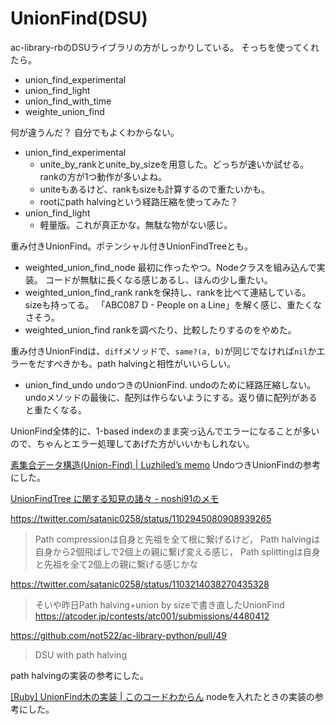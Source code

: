 # UnionFind(DSU)

ac-library-rbのDSUライブラリの方がしっかりしている。
そっちを使ってくれたら。

- union_find_experimental
- union_find_light
- union_find_with_time
- weighte_union_find

何が違うんだ？ 自分でもよくわからない。

- union_find_experimental
  - unite_by_rankとunite_by_sizeを用意した。どっちが速いか試せる。
    rankの方が1つ動作が多いよね。
  - uniteもあるけど、rankもsizeも計算するので重たいかも。
  - rootにpath halvingという経路圧縮を使ってみた？
- union_find_light
  - 軽量版。これが真正かな。無駄な物がない感じ。

重み付きUnionFind。ポテンシャル付きUnionFindTreeとも。
- weighted_union_find_node
  最初に作ったやつ。Nodeクラスを組み込んで実装。
  コードが無駄に長くなる感じあるし、ほんの少し重たい。
- weighted_union_find_rank
  rankを保持し、rankを比べて連結している。sizeも持ってる。
  「ABC087 D - People on a Line」を解く感じ、重たくなさそう。
- weighted_union_find
  rankを調べたり、比較したりするのをやめた。

重み付きUnionFindは、`diff`メソッドで、`same?(a, b)`が同じでなければ`nil`かエラーをだすべきかも。path halvingと相性がいいらしい。

- union_find_undo
  undoつきのUnionFind.
  undoのために経路圧縮しない。
  undoメソッドの最後に、配列は作らないようにする。返り値に配列があると重たくなる。

UnionFind全体的に、1-based indexのまま突っ込んでエラーになることが多いので、ちゃんとエラー処理してあげた方がいいかもしれない。

[素集合データ構造\(Union\-Find\) \| Luzhiled’s memo](https://ei1333.github.io/luzhiled/snippets/structure/union-find.html)
UndoつきUnionFindの参考にした。

[UnionFindTree に関する知見の諸々 \- noshi91のメモ](https://noshi91.hatenablog.com/entry/2018/05/30/191943)

https://twitter.com/satanic0258/status/1102945080908939265
> Path compressionは自身と先祖を全て根に繋げるけど，
Path halvingは自身から2個飛ばしで2個上の親に繋げ変える感じ，
Path splittingは自身と先祖を全て2個上の親に繋げる感じかな

https://twitter.com/satanic0258/status/1103214038270435328
> そいや昨日Path halving+union by sizeで書き直したUnionFind
https://atcoder.jp/contests/atc001/submissions/4480412

https://github.com/not522/ac-library-python/pull/49
> DSU with path halving

path halvingの実装の参考にした。

[\[Ruby\] UnionFind木の実装 \| このコードわからん](https://hai3.net/blog/ruby-union-find-tree/)
nodeを入れたときの実装の参考にした。
